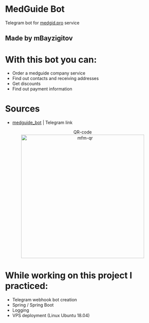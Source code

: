 # MedGuide Bot
Telegram bot for [medgid.pro](medgid.pro) service
## Made by mBayzigitov

# With this bot you can:

- Order a medguide company service
- Find out contacts and receiving addresses
- Get discounts
- Find out payment information

# Sources

- [medguide_bot](https://t.me/medgid_bot) | Telegram link


<p align="center">QR-code<br><img src="https://user-images.githubusercontent.com/91501162/216774309-100cabf6-b8c2-4950-8a8b-861bb6863dc5.jpg" alt="mfm-qr" width="400"></p>

# While working on this project I practiced:

- Telegram webhook bot creation
- Spring / Spring Boot
- Logging
- VPS deployment (Linux Ubuntu 18.04)
